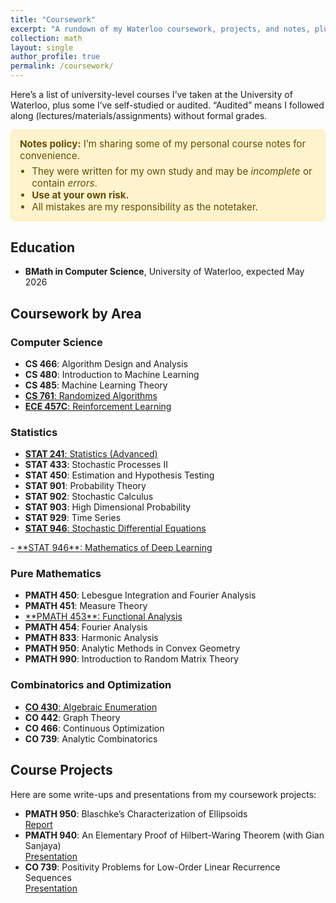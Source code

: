 ```yaml
---
title: "Coursework"
excerpt: "A rundown of my Waterloo coursework, projects, and notes, plus highlights from self-study and reading groups (notes coming soon!)"
collection: math
layout: single
author_profile: true
permalink: /coursework/
---
```

<style>
  .notes-disclaimer {
    background: #fff3cd;
    color: #664d03;
    border: 1px solid #ffe69c;
    border-radius: 8px;
    padding: 12px 14px;
    margin: 10px 0 18px;
    font-size: .95rem;
  }
  .notes-disclaimer ul { margin: .4rem 0 0; padding-left: 1.2rem; }
  .course-area { margin-top: 1.25rem; }
  .course-area h3 { border-bottom: 1px solid #e5e5e5; padding-bottom: .25rem; }
  .course-list { list-style: none; padding-left: 0; margin: .6rem 0; }
  .course-list li { margin: .35rem 0; }
  .badge {
    display: inline-block; font-size: .78rem; padding: .08rem .45rem; border-radius: 6px;
    border: 1px solid #e5e5e5; background: #fafafa; margin-left: .35rem;
  }
  .badge.warn { background: #fdecea; border-color: #facdcd; }
  .course-meta { color: #666; font-size: .9rem; margin-left: .35rem; }
  .course-links a { margin-left: .5rem; font-size: .95rem; }
</style>

<p>Here’s a list of university-level courses I’ve taken at the University of Waterloo, plus some I’ve self-studied or audited. “Audited” means I followed along (lectures/materials/assignments) without formal grades.</p>

<div class="notes-disclaimer" role="note" aria-label="Notes disclaimer">
  <strong>Notes policy:</strong> I’m sharing some of my personal course notes for convenience.
  <ul>
    <li>They were written for my own study and may be <em>incomplete</em> or contain <em>errors</em>.</li>
    <li><strong>Use at your own risk.</strong></li>
    <li>All mistakes are my responsibility as the notetaker.</li>
  </ul>
</div>

## Education
- **BMath in Computer Science**, University of Waterloo, expected May 2026

## Coursework by Area

### Computer Science
- **CS 466**: Algorithm Design and Analysis
- **CS 480**: Introduction to Machine Learning
- **CS 485**: Machine Learning Theory
- <a href="https://drive.google.com/file/d/1qfiRDIMrt4PmceB0Rn-p3fGIPTVIYiwi/view?usp=sharing" target="_blank" rel="noopener">**CS 761**: Randomized Algorithms</a>
- <a href="https://drive.google.com/file/d/15lCdpXkI9D_0NTjtzcAKLdZ306P_3NHA/view?usp=sharing" target="_blank" rel="noopener">**ECE 457C**: Reinforcement Learning</a>

### Statistics
- <a href="https://drive.google.com/file/d/1ROvlnHtmxpeXTaQ-ePRB8JqkeT_OiOaX/view?usp=sharing" target="_blank" rel="noopener">**STAT 241**: Statistics (Advanced)</a>
- **STAT 433**: Stochastic Processes II
- **STAT 450**: Estimation and Hypothesis Testing
- **STAT 901**: Probability Theory
- **STAT 902**: Stochastic Calculus
- **STAT 903**: High Dimensional Probability
- **STAT 929**: Time Series
- <a href="https://drive.google.com/file/d/1byBMPzK-WPDR5K9_aY34E8quzH_VA8OM/view?usp=sharing" target="_blank" rel="noopener">**STAT 946**: Stochastic Differential Equations
</a>
- <a href="https://drive.google.com/file/d/1XQ6p74qSDTzok6KqWSx-Fs4LjwmpIWBo/view?usp=sharing" target="_blank" rel="noopener">
      **STAT 946**: Mathematics of Deep Learning
    </a>

### Pure Mathematics
- **PMATH 450**: Lebesgue Integration and Fourier Analysis
- **PMATH 451**: Measure Theory
- <a href="https://drive.google.com/file/d/1G20jdE5w3cux-DI8wB0lRQIcfboGS_H-/view?usp=sharing" target="_blank" rel="noopener">
      **PMATH 453**: Functional Analysis
  </a>
- **PMATH 454**: Fourier Analysis
- **PMATH 833**: Harmonic Analysis
- **PMATH 950**: Analytic Methods in Convex Geometry
- **PMATH 990**: Introduction to Random Matrix Theory

### Combinatorics and Optimization
- <a href="https://drive.google.com/file/d/1DRmlWNS4UNm_ZhvI-R_8NiOnrPjGTsvA/view?usp=sharing" target="_blank" rel="noopener">**CO 430**: Algebraic Enumeration</a>
- **CO 442**: Graph Theory
- **CO 466**: Continuous Optimization
- **CO 739**: Analytic Combinatorics

## Course Projects
Here are some write-ups and presentations from my coursework projects:
- **PMATH 950**: Blaschke’s Characterization of Ellipsoids  
  [Report](https://drive.google.com/file/d/1lT7Sn_ajpEU0s6u0DcaZcBV-U3punam7/view?usp=sharing)  
- **PMATH 940**: An Elementary Proof of Hilbert-Waring Theorem (with Gian Sanjaya)  
  [Presentation](https://drive.google.com/file/d/1OxHT3qGNV2r2JPdPgGciPfTj19qyKXAz/view?usp=sharing)  
- **CO 739**: Positivity Problems for Low-Order Linear Recurrence Sequences  
  [Presentation](https://drive.google.com/file/d/1wcr_VbX-yTmItB15cGlWZVlE2EI9yngB/view?usp=sharing)